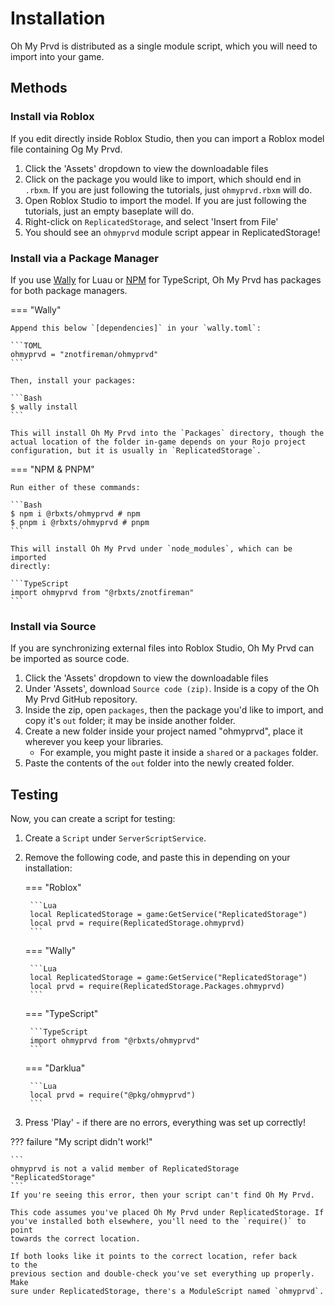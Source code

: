 # Installation

Oh My Prvd is distributed as a single module script, which you will need to
import into your game.

## Methods

### Install via Roblox

If you edit directly inside Roblox Studio, then you can import a Roblox model
file containing Og My Prvd.

1. Click the 'Assets' dropdown to view the downloadable files
2. Click on the package you would like to import, which should end in `.rbxm`.
  If you are just following the tutorials, just `ohmyprvd.rbxm` will do.
3. Open Roblox Studio to import the model. If you are just following the
  tutorials, just an empty baseplate will do.
4. Right-click on `ReplicatedStorage`, and select 'Insert from File'
5. You should see an `ohmyprvd` module script appear in ReplicatedStorage!

### Install via a Package Manager

If you use [Wally](https://wally.run/) for Luau or [NPM](https://www.npmjs.com/)
for TypeScript, Oh My Prvd has packages for both package managers.

=== "Wally"

    Append this below `[dependencies]` in your `wally.toml`:

    ```TOML
    ohmyprvd = "znotfireman/ohmyprvd"
    ```

    Then, install your packages:

    ```Bash
    $ wally install
    ```

    This will install Oh My Prvd into the `Packages` directory, though the
    actual location of the folder in-game depends on your Rojo project
    configuration, but it is usually in `ReplicatedStorage`.

=== "NPM & PNPM"

    Run either of these commands:

    ```Bash
    $ npm i @rbxts/ohmyprvd # npm
    $ pnpm i @rbxts/ohmyprvd # pnpm
    ```

    This will install Oh My Prvd under `node_modules`, which can be imported
    directly:

    ```TypeScript
    import ohmyprvd from "@rbxts/znotfireman"
    ```

### Install via Source

If you are synchronizing external files into Roblox Studio, Oh My Prvd can be
imported as source code.

1. Click the 'Assets' dropdown to view the downloadable files
2. Under 'Assets', download `Source code (zip)`. Inside is a copy of the Oh My
  Prvd GitHub repository.
3. Inside the zip, open `packages`, then the package you'd like to import,
  and copy it's `out` folder; it may be inside another folder.
4. Create a new folder inside your project named "ohmyprvd", place it wherever
  you keep your libraries.
   - For example, you might paste it inside a `shared` or a `packages` folder.
5. Paste the contents of the `out` folder into the newly created folder.

## Testing

Now, you can create a script for testing:

1. Create a `Script` under `ServerScriptService`.
2. Remove the following code, and paste this in depending on your installation:

    === "Roblox"

        ```Lua
        local ReplicatedStorage = game:GetService("ReplicatedStorage")
        local prvd = require(ReplicatedStorage.ohmyprvd)
        ```

    === "Wally"

        ```Lua
        local ReplicatedStorage = game:GetService("ReplicatedStorage")
        local prvd = require(ReplicatedStorage.Packages.ohmyprvd)
        ```

    === "TypeScript"

        ```TypeScript
        import ohmyprvd from "@rbxts/ohmyprvd"
        ```

    === "Darklua"

        ```Lua
        local prvd = require("@pkg/ohmyprvd")
        ```

3. Press 'Play' - if there are no errors, everything was set up correctly!

??? failure "My script didn't work!"

    ```
    ohmyprvd is not a valid member of ReplicatedStorage "ReplicatedStorage"
    ```
    If you're seeing this error, then your script can't find Oh My Prvd.

    This code assumes you've placed Oh My Prvd under ReplicatedStorage. If
    you've installed both elsewhere, you'll need to the `require()` to point
    towards the correct location.

    If both looks like it points to the correct location, refer back to the
    previous section and double-check you've set everything up properly. Make
    sure under ReplicatedStorage, there's a ModuleScript named `ohmyprvd`.
